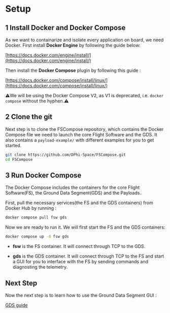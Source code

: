 # Setup


## 1 Install Docker and Docker Compose
As we want to containarize and isolate every application on board, we need Docker. First install **Docker Engine** by following the guide below:

[https://docs.docker.com/engine/install/](https://docs.docker.com/engine/install/)

Then install the **Docker Compose** plugin by following this guide : 

[https://docs.docker.com/compose/install/linux/](https://docs.docker.com/compose/install/linux/)


⚠️We will be using the Docker Compose V2, as V1 is deprecated, i.e. `docker compose` without the hyphen.⚠️


## 2 Clone the git 
   Next step is to clone the FSCompose repository, which contains the Docker Compose file we need to launch the core Flight Software and the GDS. It also contains a `payload-example/` with different examples for you to get started.

   ```bash
   git clone https://github.com/DPhi-Space/FSCompose.git
   cd FSCompose
   ```


## 3 Run Docker Compose 

The Docker Compose includes the containers for the core Flight Software(FS), the Ground Data Segment(GDS) and the Payloads. 

First, pull the necessary services(the FS and the GDS containers) from Docker Hub by running : 


   ```bash
   docker compose pull fsw gds
   ```
Now we are ready to run it. We will first start the FS and the GDS containers:
   
   ```bash   
   docker compose up -d fsw gds
   ```
      
- **fsw** is the FS container. It will connect through TCP to the GDS.

- **gds** is the GDS container. It will connect through TCP to the FS and start a GUI for you to interface with the FS by sending commands and diagnosting the telemetry. 

## Next Step

Now the next step is to learn how to use the Ground Data Segment GUI : 

[GDS guide](./gds.md)